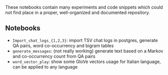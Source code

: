 These notebooks contain many experiments and code snippets which could not find place in a proper, well-organized and documented repository.
## Notebooks
* `Import_chat_logs_{1,2,3}`: import TSV chat logs in postgres, generate QA pairs, word co-occurrency and bigram tables
* `generate_messages`: (not really working) generate text based on a Markov and co-occurrency count from QA pairs
* `word_vector_play`: show some GloVe vectors usage for Italian language, can be applied to any language 